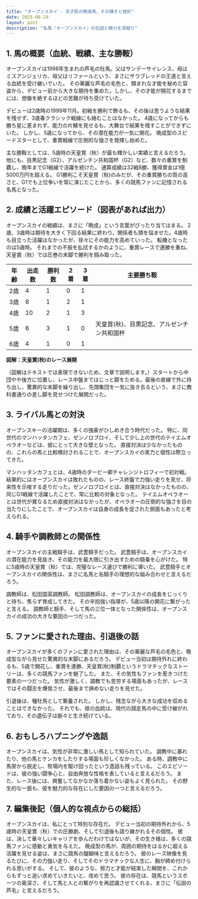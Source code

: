```yaml
---
title: "オープンスカイ - 天才肌の晩成馬、その輝きと挫折"
date: 2025-06-29
layout: post
description: "名馬『オープンスカイ』の伝説と魅力を深堀り"
---
```


## 1. 馬の概要（血統、戦績、主な勝鞍）

オープンスカイは1998年生まれの芦毛の牡馬。父はサンデーサイレンス、母はミスアンジェリカ、母父はリファールという、まさにサラブレッドの王道と言える血統を受け継いでいた。  その華麗な芦毛の毛色と、類まれな才能を秘めた容姿から、デビュー前から大きな期待を集めた。しかし、その才能が開花するまでには、想像を絶するほどの苦難が待ち受けていた。

デビューは2歳時の1999年11月。初戦を勝利で飾るも、その後は思うような結果を残せず、3歳春クラシック戦線にも絡むことはなかった。  4歳になってからも勝ち星に恵まれず、能力の片鱗を見せるも、大舞台で結果を残すことができずにいた。  しかし、5歳になってから、その潜在能力が一気に開花。  晩成型のスピードスターとして、重賞戦線で圧倒的な強さを発揮し始めた。

主な勝鞍としては、5歳時の天皇賞（秋）が最も輝かしい実績と言えるだろう。  他にも、目黒記念（G2）、アルゼンチン共和国杯（G2）など、数々の重賞を制覇し、晩年までG1戦線で活躍を続けた。  通算成績は32戦8勝、獲得賞金は1億5000万円を超える。  G1勝利こそ天皇賞（秋)のみだが、その重賞勝ちの質の高さと、G1でも上位争いを常に演じたことから、多くの競馬ファンに記憶される名馬となった。


## 2. 成績と活躍エピソード（図表があれば出力）

オープンスカイの戦績は、まさに「晩成」という言葉がぴったり当てはまる。  2歳、3歳時は期待を大きく下回る結果に終わり、関係者も頭を悩ませた。4歳時も目立った活躍はなかったが、徐々にその能力を高めていった。  転機となったのは5歳時。  それまでの不振を払拭するかのように、重賞レースで連勝を重ね、天皇賞（秋）では圧巻の末脚で勝利を掴み取った。

| 年齢 | 出走数 | 勝利数 | 2着 | 3着 | 主要勝ち鞍 |
|---|---|---|---|---|---|
| 2歳 | 4 | 1 | 0 | 1 |  |
| 3歳 | 8 | 1 | 2 | 1 |  |
| 4歳 | 10 | 2 | 1 | 3 |  |
| 5歳 | 6 | 3 | 1 | 0 | 天皇賞(秋)、目黒記念、アルゼンチン共和国杯 |
| 6歳 | 4 | 1 | 0 | 1 |  |


**図解：天皇賞(秋)のレース展開**

（図解はテキストでは表現できないため、文章で説明します。）スタートから中団やや後方に位置し、レース中盤まではじっと脚をためる。最後の直線で外に持ち出し、驚異的な末脚を繰り出し、先頭集団を一気に抜き去るという、まさに教科書通りの差し脚を見せつけた展開だった。


## 3. ライバル馬との対決

オープンスキーの活躍期は、多くの強豪がひしめき合う時代だった。  特に、同世代のマンハッタンカフェ、ゼンノロブロイ、そして少し上の世代のテイエムオペラオーなどは、彼にとって大きな壁となった。  直接対決は少なかったものの、これらの馬と比較検討されることで、オープンスカイの実力と個性は際立ってきた。

マンハッタンカフェとは、4歳時のダービー卿チャレンジトロフィーで初対戦。結果的にはオープンスカイは敗れたものの、レース終盤で力強い走りを見せ、将来性を示唆する走りだった。ゼンノロブロイとは、直接対決はなかったものの、同じG1戦線で活躍したことで、常に比較の対象となった。  テイエムオペラオーとは世代が異なるため直接対決はなかったが、オペラオーの圧倒的な強さを目の当たりにしたことで、オープンスカイは自身の成長を促された側面もあったと考えられる。


## 4. 騎手や調教師との関係性

オープンスカイの主戦騎手は、武豊騎手だった。  武豊騎手は、オープンスカイの潜在能力を見抜き、その能力を最大限に引き出すための騎乗を心がけた。  特に5歳時の天皇賞（秋）では、完璧なレース運びで勝利に導いた。  武豊騎手とオープンスカイの関係性は、まさに名馬と名騎手の理想的な組み合わせと言えるだろう。

調教師は、松田国英調教師。  松田調教師は、オープンスカイの成長をじっくりと待ち、焦らず育成してきた。  その辛抱強い指導が、5歳以降の開花に繋がったと言える。  調教師と騎手、そして馬の三位一体となった関係性は、オープンスカイの成功の大きな要因の一つだった。


## 5. ファンに愛された理由、引退後の話

オープンスカイが多くのファンに愛された理由は、その華麗な芦毛の毛色と、晩成型ながら見せた驚異的な末脚にあるだろう。  デビュー当初は期待外れに終わるも、5歳で開花し、重賞を連勝、天皇賞(秋)制覇というドラマチックなストーリーは、多くの競馬ファンを魅了した。  また、その気性もファンを惹きつけた要素の一つだった。  気性が激しく、調教でも苦労する場面もあったが、レースではその闘志を爆発させ、最後まで諦めない走りを見せた。

引退後は、種牡馬として繋養された。  しかし、残念ながら大きな成功を収めることはできなかった。  それでも、彼の血統は、現代の競走馬の中に受け継がれており、その遺伝子は脈々と生き続けている。


## 6. おもしろハプニングや逸話

オープンスカイは、気性が非常に激しい馬として知られていた。  調教中に暴れたり、他の馬とケンカをしたりする場面も珍しくなかった。  ある時、調教中に馬房から脱走し、牧場内を駆け回ったという逸話も残っている。  このエピソードは、彼の強い闘争心と、自由奔放な性格を表していると言えるだろう。  また、レース後には、興奮してなかなか落ち着かない姿もよく見られた。  その野生的な一面も、彼を魅力的な存在にした要因の一つと言えるだろう。


## 7. 編集後記（個人的な視点からの総括）

オープンスカイは、私にとって特別な存在だ。  デビュー当初の期待外れから、5歳時の天皇賞（秋）での圧勝劇、そして引退後も語り継がれるその個性。  彼は、決して華々しいキャリアを歩んだわけではないが、その生き様は、多くの競馬ファンに感動と勇気を与えた。  晩成型の馬が、周囲の期待をはるかに超える活躍を見せる姿は、まさに競馬の醍醐味と言えるだろう。  彼のレース映像を見るたびに、その力強い走り、そしてそのドラマチックな人生に、胸が締め付けられる思いがする。  そして、彼のような、努力と才能が結実した瞬間を、これからもずっと追い求めていきたいと、改めて思う。  彼の存在は、競馬というスポーツの奥深さ、そして馬と人との繋がりを再認識させてくれる、まさに「伝説の芦毛」と言えるだろう。
